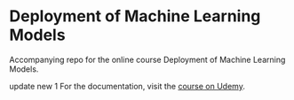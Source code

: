 # Deployment of Machine Learning Models
Accompanying repo for the online course Deployment of Machine Learning Models.

update new 1
For the documentation, visit the [course on Udemy](https://www.udemy.com/deployment-of-machine-learning-models/?couponCode=TIDREPO).
